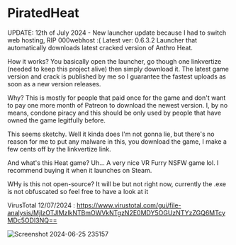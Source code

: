# PiratedHeat

UPDATE: 12th of July 2024 - New launcher update because I had to switch web hosting, RIP 000webhost :(
Latest ver: 0.6.3.2
Launcher that automatically downloads latest cracked version of Anthro Heat.

How it works?
You basically open the launcher, go though one linkvertize (needed to keep this project alive) then simply download it. The latest game version and crack is published by me so I guarantee the fastest uploads as soon as a new version releases.

Why?
This is mostly for people that paid once for the game and don't want to pay one more month of Patreon to download the newest version. I, by no means, condone piracy and this should be only used by people that have owned the game legitfully before.

This seems sketchy.
Well it kinda does I'm not gonna lie, but there's no reason for me to put any malware in this, you download the game, I make a few cents off by the linkvertize link. 

And what's this Heat game?
Uh... A very nice VR Furry NSFW game lol. I recommend buying it when it launches on Steam.

WHy is this not open-source?
It will be but not right now, currently the .exe is not obfuscated so feel free to have a look at it

VirusTotal 12/07/2024 : https://www.virustotal.com/gui/file-analysis/MjIzOTJlMzlkNTBmOWVkNTgzN2E0MDY5OGUzNTYzZGQ6MTcyMDc5ODI3NQ==

![Screenshot 2024-06-25 235157](https://github.com/johnnyon-thespot/PiratedHeat/assets/173853173/95075d88-37f2-4a74-b4e3-0fd35166bea1)
